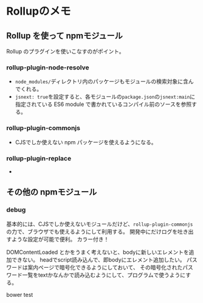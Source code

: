 # Rollupのメモ

## Rollup を使って npmモジュール

Rollup のプラグインを使いこなすのがポイント。

### rollup-plugin-node-resolve
- ``node_modules/``ディレクトリ内のパッケージもモジュールの検索対象に含んでくれる。
- ``jsnext: true``を設定すると、各モジュールの``package.json``の``jsnext:main``に指定されている ES6 module で書かれているコンパイル前のソースを参照する。

### rollup-plugin-commonjs
- CJSでしか使えない npm パッケージを使えるようになる。

### rollup-plugin-replace
- 

## その他の npmモジュール

### debug
基本的には、CJSでしか使えないモジュールだけど、``rollup-plugin-commonjs``の力で、ブラウザでも使えるようにして利用する。
開発中にだけログを吐き出すような設定が可能で便利。
カラー付き！






DOMContentLoaded とかをうまく考えないと、bodyに新しいエレメントを追加できない。
headでscript読み込んで、即bodyにエレメント追加したい。
パスワードは案内ページで暗号化できるようにしておいて、
その暗号化されたパスワード一覧をtextかなんかで読み込むようにして、プログラムで使うようにする。

bower test